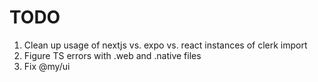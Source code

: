 # TODO

1. Clean up usage of nextjs vs. expo vs. react instances of clerk import
1. Figure TS errors with .web and .native files
1. Fix @my/ui <View>
